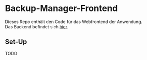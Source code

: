 # Backup-Manager-Frontend
Dieses Repo enthält den Code für das Webfrontend der Anwendung.  
Das Backend befindet sich [hier](https://github.com/nikiwlan/Backup-Manager-Backend/tree/dev).  

## Set-Up
TODO
